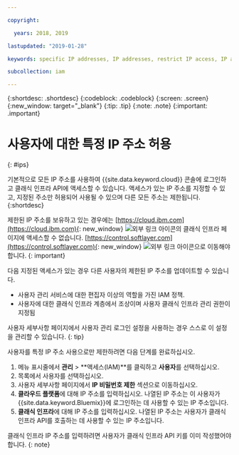```yaml
---

copyright:

  years: 2018, 2019

lastupdated: "2019-01-28"

keywords: specific IP addresses, IP addresses, restrict IP access, IP address access, allow IP access

subcollection: iam

---
```


{:shortdesc: .shortdesc}
{:codeblock: .codeblock}
{:screen: .screen}
{:new_window: target="_blank"}
{:tip: .tip}
{:note: .note}
{:important: .important}

# 사용자에 대한 특정 IP 주소 허용
{: #ips}

기본적으로 모든 IP 주소를 사용하여 {{site.data.keyword.cloud}} 콘솔에 로그인하고 클래식 인프라 API에 액세스할 수 있습니다. 액세스가 있는 IP 주소를 지정할 수 있고, 지정된 주소만 허용되어 사용될 수 있으며 다른 모든 주소는 제한됩니다.
{:shortdesc}

제한된 IP 주소를 보유하고 있는 경우에는 [https://cloud.ibm.com](https://cloud.ibm.com){: new_window} ![외부 링크 아이콘](../icons/launch-glyph.svg "외부 링크 아이콘")의 클래식 인프라 페이지에 액세스할 수 없습니다. [https://control.softlayer.com](https://control.softlayer.com){: new_window} ![외부 링크 아이콘](../icons/launch-glyph.svg "외부 링크 아이콘")으로 이동해야 합니다.
{: important}

다음 지정된 액세스가 있는 경우 다른 사용자의 제한된 IP 주소를 업데이트할 수 있습니다.

  * 사용자 관리 서비스에 대한 편집자 이상의 역할을 가진 IAM 정책.
  * 사용자에 대한 클래식 인프라 계층에서 조상이며 사용자 클래식 인프라 관리 권한이 지정됨

사용자 세부사항 페이지에서 사용자 관리 로그인 설정을 사용하는 경우 스스로 이 설정을 관리할 수 있습니다.
{: tip}

사용자를 특정 IP 주소 사용으로만 제한하려면 다음 단계를 완료하십시오.

1. 메뉴 표시줄에서 **관리** &gt; **액세스(IAM)**를 클릭하고 **사용자**를 선택하십시오.
2. 목록에서 사용자를 선택하십시오.
3. 사용자 세부사항 페이지에서 **IP 비밀번호 제한** 섹션으로 이동하십시오.
4. **클라우드 플랫폼**에 대해 IP 주소를 입력하십시오. 나열된 IP 주소는 이 사용자가 {{site.data.keyword.Bluemix}}에 로그인하는 데 사용할 수 있는 IP 주소입니다.
5. **클래식 인프라**에 대해 IP 주소를 입력하십시오. 나열된 IP 주소는 사용자가 클래식 인프라 API를 호출하는 데 사용할 수 있는 IP 주소입니다.

  클래식 인프라 IP 주소를 입력하려면 사용자가 클래식 인프라 API 키를 이미 작성했어야 합니다.
  {: note}
